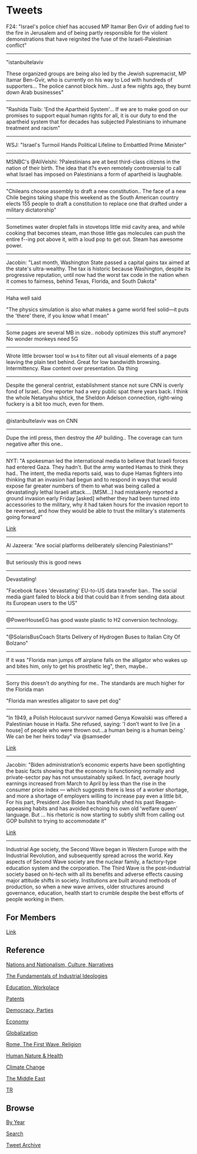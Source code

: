 # Tweets

F24: "Israel's police chief has accused MP Itamar Ben Gvir of adding
fuel to the fire in Jerusalem and of being partly responsible for the
violent demonstrations that have reignited the fuse of the
Israeli-Palestinian conflict"

---

"istanbultelaviv

These organized groups are being also led by the Jewish supremacist,
MP Itamar Ben-Gvir, who is currently on his way to Lod with hundreds
of supporters... The police cannot block him.. Just a few nights ago,
they burnt down Arab businesses"

---

"Rashida Tlaib: 'End the Apartheid System'... If we are to make good
on our promises to support equal human rights for all, it is our duty
to end the apartheid system that for decades has subjected
Palestinians to inhumane treatment and racism"

---

WSJ: "Israel's Turmoil Hands Political Lifeline to Embattled Prime Minister"

---

MSNBC's @AliVelshi: ?Palestinians are at best third-class citizens in
the nation of their birth. The idea that it?s even remotely
controversial to call what Israel has imposed on Palestinians a form
of apartheid is laughable.

---


"Chileans choose assembly to draft a new constitution.. The face of a
new Chile begins taking shape this weekend as the South American
country elects 155 people to draft a constitution to replace one that
drafted under a military dictatorship"

---

Sometimes water droplet falls in stovetops little mid cavity area, and
while cooking that becomes steam, man those little gas molecules can
push the entire f--ing pot above it, with a loud pop to get out. Steam
has awesome power.

---

Jacobin: "Last month, Washington State passed a capital gains tax
aimed at the state's ultra-wealthy. The tax is historic because
Washington, despite its progressive reputation, until now had the
worst tax code in the nation when it comes to fairness, behind Texas,
Florida, and South Dakota"

---

Haha well said

"The physics simulation is also what makes a game world feel solid—it
puts the 'there' there, if you know what I mean"

---

Some pages are several MB in size.. nobody optimizes this stuff
anymore? No wonder monkeys need 5G

---

Wrote little browser tool w `bs4` to filter out all visual elements of
a page leaving the plain text behind. Great for low bandwidth
browsing. Intermittency. Raw content over presentation. Da thing

---

Despite the general centrist, establishment stance not sure CNN is
overly fond of Israel.. One reporter had a very public spat there
years back. I think the whole Netanyahu shtick, the Sheldon Adelson
connection, right-wing fuckery is a bit too much, even for them.

---

@istanbultelaviv was on CNN

---

Dupe the intl press, then destroy the AP building.. The coverage can
turn negative after this one..

---

NYT: "A spokesman led the international media to believe that Israeli
forces had entered Gaza. They hadn't. But the army wanted Hamas to
think they had.. The intent, the media reports said, was to dupe Hamas
fighters into thinking that an invasion had begun and to respond in
ways that would expose far greater numbers of them to what was being
called a devastatingly lethal Israeli attack.... [MSM...] had
mistakenly reported a ground invasion early Friday [asked] whether
they had been turned into accessories to the military, why it had
taken hours for the invasion report to be reversed, and how they would
be able to trust the military's statements going forward"

[Link](https://www.nytimes.com/2021/05/14/world/middleeast/israel-gaza-disinformation.html)

---

Al Jazeera: "Are social platforms deliberately silencing Palestinians?"

---

But seriously this is good news

---

Devastating!

"Facebook faces 'devastating' EU-to-US data transfer ban.. The social
media giant failed to block a bid that could ban it from sending data
about its European users to the US"

---

@PowerHouseEG has good waste plastic to H2 conversion technology. 

---

"@SolarisBusCoach Starts Delivery of Hydrogen Buses to Italian City Of Bolzano"

---

If it was "Florida man jumps off airplane falls on the alligator
who wakes up and bites him, only to get his prosthetic leg", then,
maybe..

---

Sorry this doesn't do anything for me.. The standards are much higher
for the Florida man

"Florida man wrestles alligator to save pet dog"

---

"In 1949, a Polish Holocaust survivor named Genya Kowalski was offered
a Palestinian house in Haifa. She refused, saying: 'I don’t want to
live [in a house] of people who were thrown out...a human being is a
human being.' We can be her heirs today" via @samseder

[Link](https://jewishcurrents.org/teshuvah-a-jewish-case-for-palestinian-refugee-return)

---

Jacobin: "Biden administration’s economic experts have been
spotlighting the basic facts showing that the economy is functioning
normally and private-sector pay has not unsustainably spiked. In fact,
average hourly earnings increased from March to April by less than the
rise in the consumer price index — which suggests there is less of a
worker shortage, and more a shortage of employers willing to increase
pay even a little bit. For his part, President Joe Biden has
thankfully shed his past Reagan-appeasing habits and has avoided
echoing his own old 'welfare queen' language. But ... his rhetoric is
now starting to subtly shift from calling out GOP bullshit to trying
to accommodate it"

[Link](https://jacobinmag.com/2021/05/gop-unemployment-covid-reagan-welfare-queen/)

---

Industrial Age society, the Second Wave began in Western Europe with
the Industrial Revolution, and subsequently spread across the
world. Key aspects of Second Wave society are the nuclear family, a
factory-type education system and the corporation. The Third Wave is
the post-industrial society based on hi-tech with all its benefits and
adverse effects causing major attitude shifts in society. Institutions
are built around methods of production, so when a new wave arrives,
older structures around governance, education, health start to crumble
despite the best efforts of people working in them.

## For Members

[Link](https://thirdwave-members.herokuapp.com)

## Reference

[Nations and Nationalism, Culture, Narratives](/2013/02/nations-and-nationalism.md)

[The Fundamentals of Industrial Ideologies](/2011/04/fundamentals-of-industrial-ideologies.md)

[Education, Workplace](2017/09/education-workplace.md)

[Patents](/2018/09/patents.md)

[Democracy, Parties](/2016/11/democracy.md)

[Economy](/2018/05/economy.md)

[Globalization](/2018/09/globalization.md)

[Rome, The First Wave, Religion](/2017/12/rome.md)

[Human Nature & Health](/2020/07/human-nature.md)

[Climate Change](/2018/12/climate.md)

[The Middle East](/2019/07/middleeast.md)

[TR](../tr)

## Browse

[By Year](years.md)

[Search](search.html)

[Tweet Archive](/tweets/README.md)


